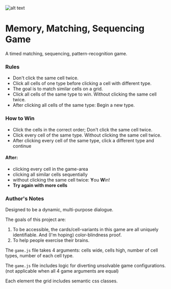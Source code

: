 ![alt text](http://dabzo.com/wp-content/uploads/2016/05/memory-game-adam-mcfadyen-672x372.png "Matching Game")


# Memory, Matching, Sequencing Game
A timed matching, sequencing, pattern-recognition game.

### Rules

 - Don't click the same cell twice.
 - Click all cells of one type before clicking a cell with different type.
 - The goal is to match similar cells on a grid.
 - Click all cells of the same type to win. Without clicking the same cell twice.
 - After clicking all cells of the same type: Begin a new type.

### How to Win

 - Click the cells in the correct order; Don't click the same cell twice.
 - Click every cell of the same type. Without clicking the same cell twice.
 - After clicking every cell of the same type, click a different type and continue

#### After:
 - clicking every cell in the game-area
 - clicking all similar cells sequentially
 - without clicking the same cell twice: **Y**ou **W**in!
 - **Try again with more cells**

### Author's Notes

Designed to be a dynamic, multi-purpose dialogue.

The goals of this project are:

1. To be accessible, the cards/cell-variants in this game are all uniquely identifiable. And (I'm hoping) color-blindness proof.
2. To help people exercise their brains.

The `game.js` file takes 4 arguments: cells wide, cells high, number of cell types, number of each cell type.

The `game.js` file includes logic for diverting unsolvable game configurations. (not applicable when all 4 game arguments are equal)

Each element the grid includes semantic css classes.
